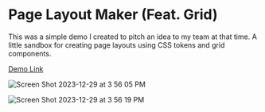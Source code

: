 # Page Layout Maker (Feat. Grid)

This was a simple demo I created to pitch an idea to my team at that time. A little sandbox for creating page layouts using CSS tokens and grid components.

[Demo Link](https://page-layout-maker-rhinou52i-jpuno0909.vercel.app/)

![Screen Shot 2023-12-29 at 3 56 05 PM](https://github.com/joannapuno/page-layout-maker/assets/43177699/abd04394-60a7-49d9-a3b0-175049ea4375)

![Screen Shot 2023-12-29 at 3 56 19 PM](https://github.com/joannapuno/page-layout-maker/assets/43177699/47989cc0-4d69-4362-a000-236e88e0d99a)
